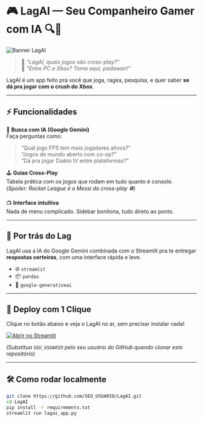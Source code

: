 # 🎮 LagAI — Seu Companheiro Gamer com IA 🔍🧠

![Banner LagAI](https://media.giphy.com/media/l0HUqsz2jdQYElRm0/giphy.gif)

> 🤔 *“LagAI, quais jogos são cross-play?”*  
> 🤖 *“Entre PC e Xbox? Toma aqui, padawan!”*  

LagAI é um app feito pra você que joga, ragea, pesquisa, e quer saber **se dá pra jogar com o crush do Xbox**.

---

## ⚡ Funcionalidades

🎯 **Busca com IA (Google Gemini)**  
Faça perguntas como:

> “Qual jogo FPS tem mais jogadores ativos?”  
> “Jogos de mundo aberto com co-op?”  
> “Dá pra jogar Diablo IV entre plataformas?”

🕹️ **Guias Cross-Play**  
Tabela prática com os jogos que rodam em tudo quanto é console.  
(*Spoiler: Rocket League é o Messi do cross-play ⚽*)

📺 **Interface intuitiva**  
Nada de menu complicado. Sidebar bonitona, tudo direto ao ponto.

---

## 🧠 Por trás do Lag

LagAI usa a IA do Google Gemini combinada com o Streamlit pra te entregar **respostas certeiras**, com uma interface rápida e leve.

- 🌐 `streamlit`
- 📦 `pandas`
- 🧠 `google-generativeai`

---

## 🚀 Deploy com 1 Clique

Clique no botão abaixo e veja o LagAI no ar, sem precisar instalar nada!

[![Abrir no Streamlit](https://static.streamlit.io/badges/streamlit_badge_black_white.svg)](https://share.streamlit.io/SEU_USUARIO/LagAI/main/lagai_app.py)

*(Substitua `SEU_USUARIO` pelo seu usuário do GitHub quando clonar este repositório)*

---

## 🛠️ Como rodar localmente

```bash
git clone https://github.com/SEU_USUARIO/LagAI.git
cd LagAI
pip install -r requirements.txt
streamlit run lagai_app.py

